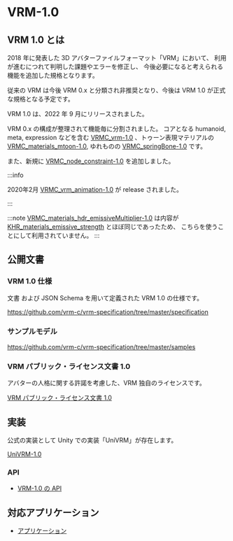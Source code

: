 # VRM-1.0

## VRM 1.0 とは

2018 年に発表した 3D アバターファイルフォーマット「VRM」において、
利用が進むにつれて判明した課題やエラーを修正し、 今後必要になると考えられる機能を追加した規格となります。

従来の VRM は今後 VRM 0.x と分類され非推奨となり、今後は VRM 1.0 が正式な規格となる予定です。

VRM 1.0 は、2022 年 9 月にリリースされました。

VRM 0.x の構成が整理されて機能毎に分割されました。
コアとなる humanoid, meta, expression などを含む [VRMC_vrm-1.0](https://github.com/vrm-c/vrm-specification/tree/master/specification/VRMC_vrm-1.0) 、トゥーン表現マテリアルの [VRMC_materials_mtoon-1.0](https://github.com/vrm-c/vrm-specification/tree/master/specification/VRMC_materials_mtoon-1.0),
ゆれものの [VRMC_springBone-1.0](https://github.com/vrm-c/vrm-specification/tree/master/specification/VRMC_springBone-1.0) です。

また、新規に [VRMC_node_constraint-1.0](https://github.com/vrm-c/vrm-specification/tree/master/specification/VRMC_node_constraint-1.0) を追加しました。

:::info

2020年2月 [VRMC_vrm_animation-1.0](/vrma/) が release されました。

:::

:::note
[VRMC_materials_hdr_emissiveMultiplier-1.0](https://github.com/vrm-c/vrm-specification/tree/master/specification/VRMC_materials_hdr_emissiveMultiplier-1.0) は内容が [KHR_materials_emissive_strength](https://github.com/KhronosGroup/glTF/blob/main/extensions/2.0/Khronos/KHR_materials_emissive_strength/README.md) とほぼ同じであったため、
こちらを使うことにして利用されていません。
:::

## 公開文書

### VRM 1.0 仕様

文書 および JSON Schema を用いて定義された VRM 1.0 の仕様です。

https://github.com/vrm-c/vrm-specification/tree/master/specification

### サンプルモデル

https://github.com/vrm-c/vrm-specification/tree/master/samples

### VRM パブリック・ライセンス文書 1.0

アバターの人格に関する許諾を考慮した、VRM 独自のライセンスです。

[VRM パブリック・ライセンス文書 1.0](pathname:///licenses/1.0/index.html)

## 実装

公式の実装として Unity での実装「UniVRM」が存在します。

[UniVRM-1.0](/univrm1/)

### API

- [VRM-1.0 の API](/api/)

## 対応アプリケーション

- [アプリケーション](/showcase)
